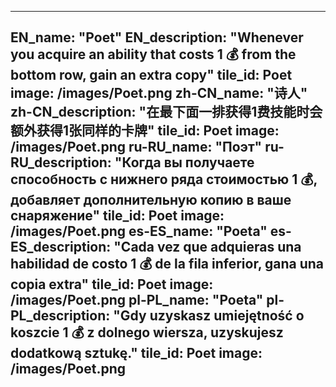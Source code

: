 ---

EN_name: "Poet"
EN_description: "Whenever you acquire an ability that costs 1 💰 from the bottom row, gain an extra copy"
tile_id: Poet
image: /images/Poet.png
zh-CN_name: "诗人"
zh-CN_description: "在最下面一排获得1费技能时会额外获得1张同样的卡牌"
tile_id: Poet
image: /images/Poet.png
ru-RU_name: "Поэт"
ru-RU_description: "Когда вы получаете способность с нижнего ряда стоимостью 1 💰, добавляет дополнительную копию в ваше снаряжение"
tile_id: Poet
image: /images/Poet.png
es-ES_name: "Poeta"
es-ES_description: "Cada vez que adquieras una habilidad de costo 1 💰 de la fila inferior, gana una copia extra"
tile_id: Poet
image: /images/Poet.png
pl-PL_name: "Poeta"
pl-PL_description: "Gdy uzyskasz umiejętność o koszcie 1 💰 z dolnego wiersza, uzyskujesz dodatkową sztukę."
tile_id: Poet
image: /images/Poet.png
---